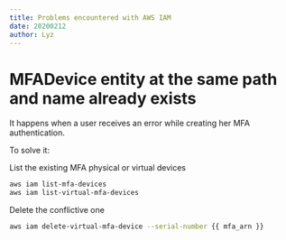 ```yaml
---
title: Problems encountered with AWS IAM
date: 20200212
author: Lyz
---
```


# MFADevice entity at the same path and name already exists

It happens when a user receives an error while creating her MFA authentication.

To solve it:

List the existing MFA physical or virtual devices

```bash
aws iam list-mfa-devices
aws iam list-virtual-mfa-devices
```

Delete the conflictive one

```bash
aws iam delete-virtual-mfa-device --serial-number {{ mfa_arn }}
```
